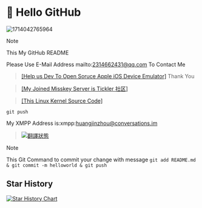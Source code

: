 # 👋 Hello GitHub #
![1714042765964](https://github.com/user-attachments/assets/d5b47682-dcc7-44c7-941a-a7d3c8c06112)
> [!NOTE]
> This My GitHub README

Please Use E-Mail Address mailto:2314662431@qq.com To Contact Me
> [[Help us Dev To Open Soruce Apple iOS Device Emulator]](https://github.com/devos50/qemu-ios) Thank You

> [[My Joined Misskey Server is Tickler 社区]](https://tickler.cc)

> [[This Linux Kernel Source Code]](https://github.com/torvalds/linux)

`git push`

My XMPP Address is:xmpp:huangjinzhou@conversations.im

> [![翻譯狀態](https://hosted.weblate.org/widget/andors-trail/user-interface/287x66-grey.png)](https://hosted.weblate.org/engage/andors-trail/)


> [!NOTE]
This Git Command to commit your change with message
`git add README.md & git commit -m helloworld & git push`

## Star History

[![Star History Chart](https://api.star-history.com/svg?repos=jin2005-issues/jin2005-issues&type=timeline&logscale&legend=top-left)](https://www.star-history.com/#jin2005-issues/jin2005-issues&type=timeline&logscale&legend=top-left)
